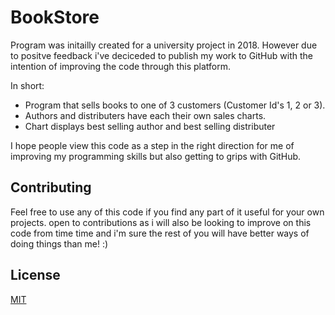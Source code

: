 # BookStore

Program was initailly created for a university project in 2018. However due to positve feedback i've deciceded
to publish my work to GitHub with the intention of improving the code through this platform.

In short: 
 * Program that sells books to one of 3 customers (Customer Id's 1, 2 or 3).
 * Authors and distributers have each their own sales charts.
 * Chart displays best selling author and best selling distributer
 
 I hope people view this code as a step in the right direction for me of improving my programming
 skills but also getting to grips with GitHub.

## Contributing
Feel free to use any of this code if you find any part of it useful for your own projects.
open to contributions as i will also be looking to improve on this code from time time and 
i'm sure the rest of you will have better ways of doing things than me! :) 

## License
[MIT](https://github.com/danscodingadventure/BookStore/blob/master/LICENSE)
